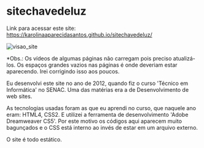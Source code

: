 # sitechavedeluz

Link para acessar este site: https://karolinaaparecidasantos.github.io/sitechavedeluz/

![visao_site](https://user-images.githubusercontent.com/107012126/194971678-b84cd6ec-b429-402c-ab58-e41a91891858.jpg)

*Obs.: Os vídeos de algumas páginas não carregam pois preciso atualizá-los. Os espaços grandes vazios nas páginas é onde deveriam estar aparecendo. Irei corrigindo isso aos poucos.

Eu desenvolvi este site no ano de 2012, quando fiz o curso 'Técnico em Informática' no SENAC. Uma das matérias era a de Desenvolvimento de web sites.

As tecnologias usadas foram as que eu aprendi no curso, que naquele ano eram: HTML4, CSS2. E utilizei a ferramenta de desenvolvimento 'Adobe Dreamweaver CS5'. Por este motivo os códigos aqui aparecem muito bagunçados e o CSS está interno ao invés de estar em um arquivo externo.

O site é todo estático.
